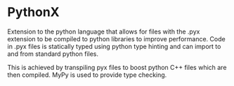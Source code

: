 # PythonX

Extension to the python language that allows for files with the .pyx extension to be compiled to python libraries to improve performance. Code in .pyx files is statically typed using python type hinting and can import to and from standard python files.

This is achieved by transpiling pyx files to boost python C++ files which are then compiled. MyPy is used to provide type checking. 